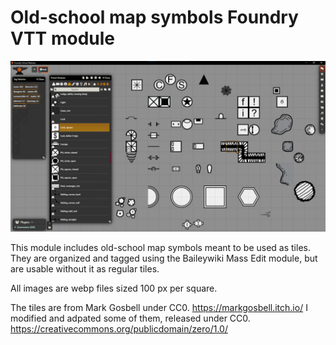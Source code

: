 # Old-school map symbols Foundry VTT module

![alt text](image.png)
 
This module includes old-school map symbols meant to be used as tiles. They are organized and tagged using the Baileywiki Mass Edit module, but are usable without it as regular tiles. 

All images are webp files sized 100 px per square.

The tiles are from Mark Gosbell under CC0. https://markgosbell.itch.io/ I modified and adpated some of them, released under CC0. https://creativecommons.org/publicdomain/zero/1.0/
